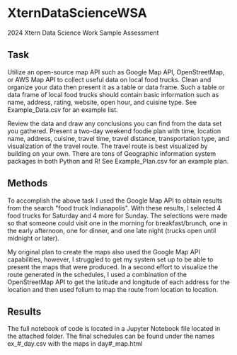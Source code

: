 # XternDataScienceWSA
2024 Xtern Data Science Work Sample Assessment

## Task
Utilize an open-source map API such as Google Map API, OpenStreetMap, or AWS Map API to collect useful data on local food trucks. Clean and organize your data then present it as a table or data frame. Such a table or data frame of local food trucks should contain basic information such as name, address, rating, website, open hour, and cuisine type. See Example_Data.csv for an example list.

Review the data and draw any conclusions you can find from the data set you gathered. Present a two-day weekend foodie plan with time, location name, address, cuisine, travel time, travel distance, transportation type, and visualization of the travel route. The travel route is best visualized by building on your own. There are tons of Geographic information system packages in both Python and R! See Example_Plan.csv for an example plan.

## Methods
To accomplish the above task I used the Google Map API to obtain results from the search "food truck Indianapolis". With these results, I selected 4 food trucks for Saturday and 4 more for Sunday. The selections were made so that someone could visit one in the morning for breakfast/brunch, one in the early afternoon, one for dinner, and one late night (trucks open until midnight or later). 

My original plan to create the maps also used the Google Map API capabilities, however, I struggled to get my system set up to be able to present the maps that were produced. In a second effort to visualize the route generated in the schedules, I used a combination of the OpenStreetMap API to get the latitude and longitude of each address for the location and then used folium to map the route from location to location.

## Results
The full notebook of code is located in a Jupyter Notebook file located in the attached folder. 
The final schedules can be found under the names ex_#_day.csv with the maps in day#_map.html
